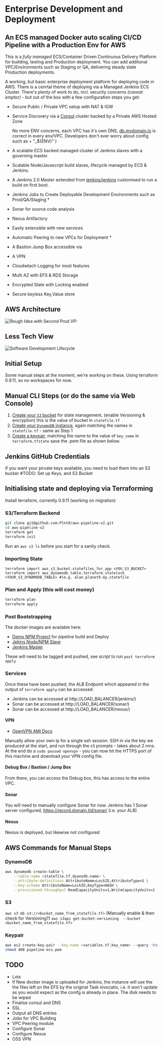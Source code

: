 # Enterprise Development and Deployment
## An ECS managed Docker auto scaling CI/CD Pipeline with a Production Env for AWS

This is a _fully managed_ ECS/Container Driven Continuous Delivery Platform for building, testing and Production deployment. You can add  additonal VPC/Environments such as Staging or QA, delivering steady state Production deployments.

A working, but basic enterprise deployment platform for deploying code in AWS. There is a cenrtal theme of deploying via a Managed Jenkins ECS Cluster.  There's plenty of work to do, incl. security concerns _(caveat emptor)_ - but out of the box with a few configuration steps you get:

* Secure Public / Private  VPC setup with NAT & IGW
* Service Discovery via a [Consul](http://www.consul.io) cluster backed by a Private AWS Hosted Zone

    No more ENV concerns, each VPC has it's own DNS, [db.mydomain.io](#nowhere) is correct in every env/VPC.  Developers don't ever worry about config such as + "_${ENV}" ) <somewhat work in practice>
* A scalable ECS backed managed cluster of Jenkins slaves with a governing master.
* Scalable Node/Javascript build slaves, lifecycle managed by ECS & Jenkins.
* A Jenkins 2.0 Master extended from [jenkins/jenkins](https://hub.docker.com/r/jenkins/jenkins/)  customised to run a build on first boot.
* Jenkins Jobs to Create Deployable Development Environments such as Prod/QA/Staging *
* Sonar for source code analysis
* Nexus Artifactory
* Easily extensible with new services
* Automatic Peering to new VPCs for Deployment *
* A Bastion Jump Box accessible via
* A VPN
* Cloudwtach Logging for most features
* Multi AZ with EFS & RDS Storage
* Encrypted State with Locking enabled
* Secure keyless Key,Value store

## AWS Architecture
![Rough Idea with Second Prod VP:](https://drive.google.com/file/d/0B6rlckp3x7UkbE5XMzlIYm1ma1U/view?usp=sharing)

## Less Tech View
![Software Development Lifecycle](https://drive.google.com/file/d/0B6rlckp3x7UkTUg2c1djeUZ3Z1U/view?usp=sharing)

## Initial Setup
Some manual steps at the moment, we're working on these.  Using terraform 0.9.11,  so no workspaces for now.

## Manual CLI Steps (or do the same  via Web Console)
1. [Create your `S3` bucket](#s3) for state management, (enable Versioning & encryption) this is the value of bucket in `statefile.tf`
2. [Create your `DynamoDB` instance](#dynamo), again matching the names in `statefile.tf` - same as Step 1
3. [Create a keypair](#keypair), matching the name to the value of `key_name` in `terraform.tfstate` save the .pem file as shown below.

## Jenkins GitHub Credentials
If you want your pirvate keys available, you need to load them into an S3 bucker #TODO: Set up Keys, and S3 Bucket

## Initialising state and deploying via Terraforming
Install terraform, currently 0.9.11 (working on migration)

### S3/Terraform Backend

```bash
git clone git@github.com:Plnt9/aws-pipeline-v2.git
cd aws-pipeline-v2
terraform get
terraform init
```
[<import state>](#state)

Run an `aws s3 ls` before you start for a sanity check.

### <a name="state"></a> Importing State
```
terraform import aws_s3_bucket.statefiles_for_app <YOU_S3_BUCKET>
terraform import aws_dynamodb_table.terraform_statelock  <YOUR_S3_DYNAMODB_TABLE> #(e.g. alan.planet9.my.statefile
```

### Plan and Apply (this will cost money)
```bash
terraform plan
terraform apply
```

### Post Bootstrapping

The docker images are available here:
* [Demo NPM Project](https://github.com/codecrunchers/helloworld-npm) for pipeline build and Deploy
* [Jekins Node/NPM Slave](https://github.com/codecrunchers/jenkins-node-slave)
* [Jenkins Master](https://github.com/codecrunchers/jenkinsci)

These will need to be tagged and pushed, see script to run `post terraform apply`

### Services
Once these have been pushed, the ALB Endpoint which appeared in the output of `terraform apply` can be accessed:
* Jenkins can be accessed at http://LOAD_BALANCER/jenkins/)
* Sonar can be accessed at http://LOAD_BALANCER/sonar/)
* Sonar can be accessed at http://LOAD_BALANCER/nexus/)

#### VPN
* [OpenVPN AMI Docs](https://docs.openvpn.net/how-to-tutorialsguides/virtual-platforms/amazon-ec2-appliance-ami-quick-start-guide/)

Manually allow your own ip for a single ssh session. SSH in via the key we produced at the start, and run through the cli prompts - takes about 2 mns. At the end do a `sudo passwd openvpn` - you can now hit the HTTPS port of this machine and download your VPN config file.  

#### Debug Box / Bastion / Jump Box
From there, you can access the Debug box, this has access to the entire VPC.

#### Sonar
You will need to manually configure Sonar for now.  Jenkins has 1 Sonar server configured, https://record.domain.tld/sonar/ (i.e. your ALB)

#### Nexus
Nexius is deployed, but likewise not configured


## AWS Commands for Manual Steps
### <a name="dynamodb"></a> DynamoDB
```bash
aws dynamodb create-table \
    --table-name <statefile.tf.dyanodb.name> \
    --attribute-definitions AttributeName=LockID,AttributeType=S \
    --key-schema AttributeName=LockID,KeyType=HASH \
    --provisioned-throughput ReadCapacityUnits=1,WriteCapacityUnits=1
```

### <a name="s3"></a> S3
`aws s3 mb s3://<bucket_name_from_statefile.tf>` (Manually enable & then check for Versioning?) `aws s3api get-bucket-versioning  --bucket <bucket_name_from_statefile.tf>`

### <a name="keypair"></a> Keypair
```bash
aws ec2 create-key-pair --key-name <variables.tf.key_name> --query 'KeyMaterial' --output text > <variables.tf.key_name>.pem
chmod 400 pipeline-ecs.pem
```

## TODO
* Lots
* If New docker image is uploaded for Jenkins, the instance will use the the  files left on the EFS by the original Task invocatio, i.e. it won't update as you would expect as  the conifg is already in place. The disk needs to be wiped
* Finalise consul and DNS
* SSL
* Output all DNS entries
* Jobs for VPC Building
* VPC Peering module
* Configure Sonar
* Configure Nexus
* OSS VPN

